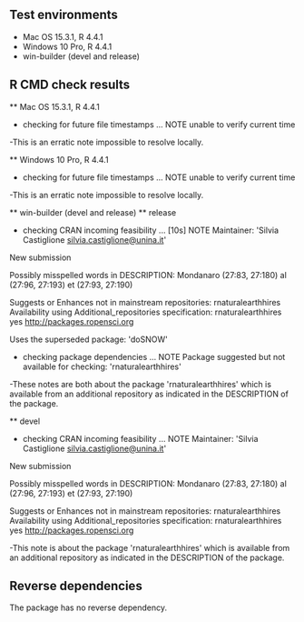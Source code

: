 ## Test environments
* Mac OS 15.3.1, R 4.4.1
* Windows 10 Pro, R 4.4.1
* win-builder (devel and release)

## R CMD check results

** Mac OS 15.3.1, R 4.4.1


* checking for future file timestamps ... NOTE
unable to verify current time

-This is an erratic note impossible to resolve locally.



** Windows 10 Pro, R 4.4.1
* checking for future file timestamps ... NOTE
unable to verify current time

-This is an erratic note impossible to resolve locally.



** win-builder (devel and release)
** release
* checking CRAN incoming feasibility ... [10s] NOTE
Maintainer: 'Silvia Castiglione <silvia.castiglione@unina.it>'

New submission

Possibly misspelled words in DESCRIPTION:
  Mondanaro (27:83, 27:180)
  al (27:96, 27:193)
  et (27:93, 27:190)

Suggests or Enhances not in mainstream repositories:
  rnaturalearthhires
Availability using Additional_repositories specification:
  rnaturalearthhires   yes   http://packages.ropensci.org

Uses the superseded package: 'doSNOW'

* checking package dependencies ... NOTE
Package suggested but not available for checking: 'rnaturalearthhires'

-These notes are both about the package 'rnaturalearthhires' which is available from an additional repository as indicated in the DESCRIPTION of the package.


** devel
* checking CRAN incoming feasibility ... NOTE
Maintainer: 'Silvia Castiglione <silvia.castiglione@unina.it>'

New submission

Possibly misspelled words in DESCRIPTION:
  Mondanaro (27:83, 27:180)
  al (27:96, 27:193)
  et (27:93, 27:190)

Suggests or Enhances not in mainstream repositories:
  rnaturalearthhires
Availability using Additional_repositories specification:
  rnaturalearthhires   yes   http://packages.ropensci.org
  
-This note is about the package 'rnaturalearthhires' which is available from  an additional repository as indicated in the DESCRIPTION of the package.

## Reverse dependencies

The package has no reverse dependency.

